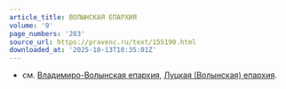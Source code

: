 ```yaml
---
article_title: ВОЛЫНСКАЯ ЕПАРХИЯ
volume: '9'
page_numbers: '283'
source_url: https://pravenc.ru/text/155190.html
downloaded_at: '2025-10-13T10:35:01Z'
---
```


- см. [Владимиро-Волынская епархия](<https://pravenc.ru/text/Владимиро-Волынская епархия.html>), [Луцкая (Волынская) епархия](<https://pravenc.ru/text/Луцкая (Волынская) епархия.html>).
